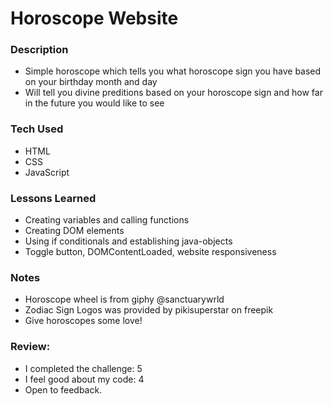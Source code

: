 # Horoscope Website

### Description
- Simple horoscope which tells you what horoscope sign you have based on your birthday month and day
- Will tell you divine preditions based on your horoscope sign and how far in the future you would like to see



### Tech Used
- HTML
- CSS
- JavaScript

### Lessons Learned
- Creating variables and calling functions
- Creating DOM elements
- Using if conditionals and establishing java-objects
- Toggle button, DOMContentLoaded, website responsiveness

### Notes
- Horoscope wheel is from giphy @sanctuarywrld
- Zodiac Sign Logos was provided by pikisuperstar on freepik
- Give horoscopes some love!

### Review:

- I completed the challenge: 5
- I feel good about my code: 4
- Open to feedback.
